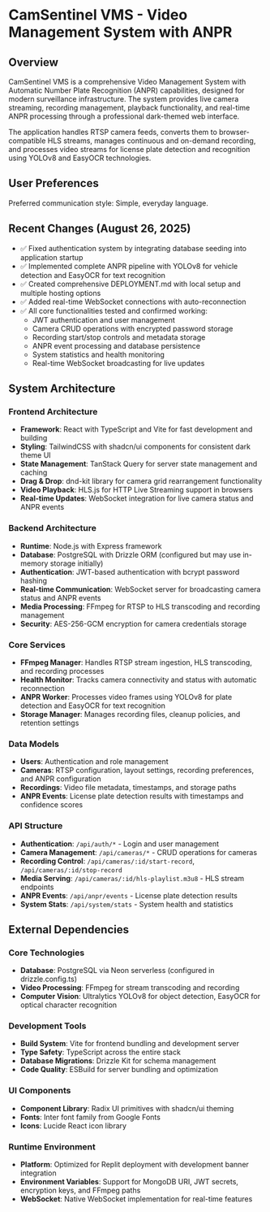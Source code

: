 # CamSentinel VMS - Video Management System with ANPR

## Overview

CamSentinel VMS is a comprehensive Video Management System with Automatic Number Plate Recognition (ANPR) capabilities, designed for modern surveillance infrastructure. The system provides live camera streaming, recording management, playback functionality, and real-time ANPR processing through a professional dark-themed web interface.

The application handles RTSP camera feeds, converts them to browser-compatible HLS streams, manages continuous and on-demand recording, and processes video streams for license plate detection and recognition using YOLOv8 and EasyOCR technologies.

## User Preferences

Preferred communication style: Simple, everyday language.

## Recent Changes (August 26, 2025)

- ✅ Fixed authentication system by integrating database seeding into application startup
- ✅ Implemented complete ANPR pipeline with YOLOv8 for vehicle detection and EasyOCR for text recognition
- ✅ Created comprehensive DEPLOYMENT.md with local setup and multiple hosting options
- ✅ Added real-time WebSocket connections with auto-reconnection
- ✅ All core functionalities tested and confirmed working:
  - JWT authentication and user management
  - Camera CRUD operations with encrypted password storage
  - Recording start/stop controls and metadata storage
  - ANPR event processing and database persistence
  - System statistics and health monitoring
  - Real-time WebSocket broadcasting for live updates

## System Architecture

### Frontend Architecture
- **Framework**: React with TypeScript and Vite for fast development and building
- **Styling**: TailwindCSS with shadcn/ui components for consistent dark theme UI
- **State Management**: TanStack Query for server state management and caching
- **Drag & Drop**: dnd-kit library for camera grid rearrangement functionality
- **Video Playback**: HLS.js for HTTP Live Streaming support in browsers
- **Real-time Updates**: WebSocket integration for live camera status and ANPR events

### Backend Architecture
- **Runtime**: Node.js with Express framework
- **Database**: PostgreSQL with Drizzle ORM (configured but may use in-memory storage initially)
- **Authentication**: JWT-based authentication with bcrypt password hashing
- **Real-time Communication**: WebSocket server for broadcasting camera status and ANPR events
- **Media Processing**: FFmpeg for RTSP to HLS transcoding and recording management
- **Security**: AES-256-GCM encryption for camera credentials storage

### Core Services
- **FFmpeg Manager**: Handles RTSP stream ingestion, HLS transcoding, and recording processes
- **Health Monitor**: Tracks camera connectivity and status with automatic reconnection
- **ANPR Worker**: Processes video frames using YOLOv8 for plate detection and EasyOCR for text recognition
- **Storage Manager**: Manages recording files, cleanup policies, and retention settings

### Data Models
- **Users**: Authentication and role management
- **Cameras**: RTSP configuration, layout settings, recording preferences, and ANPR configuration
- **Recordings**: Video file metadata, timestamps, and storage paths
- **ANPR Events**: License plate detection results with timestamps and confidence scores

### API Structure
- **Authentication**: `/api/auth/*` - Login and user management
- **Camera Management**: `/api/cameras/*` - CRUD operations for cameras
- **Recording Control**: `/api/cameras/:id/start-record`, `/api/cameras/:id/stop-record`
- **Media Serving**: `/api/cameras/:id/hls-playlist.m3u8` - HLS stream endpoints
- **ANPR Events**: `/api/anpr/events` - License plate detection results
- **System Stats**: `/api/system/stats` - System health and statistics

## External Dependencies

### Core Technologies
- **Database**: PostgreSQL via Neon serverless (configured in drizzle.config.ts)
- **Video Processing**: FFmpeg for stream transcoding and recording
- **Computer Vision**: Ultralytics YOLOv8 for object detection, EasyOCR for optical character recognition

### Development Tools
- **Build System**: Vite for frontend bundling and development server
- **Type Safety**: TypeScript across the entire stack
- **Database Migrations**: Drizzle Kit for schema management
- **Code Quality**: ESBuild for server bundling and optimization

### UI Components
- **Component Library**: Radix UI primitives with shadcn/ui theming
- **Fonts**: Inter font family from Google Fonts
- **Icons**: Lucide React icon library

### Runtime Environment
- **Platform**: Optimized for Replit deployment with development banner integration
- **Environment Variables**: Support for MongoDB URI, JWT secrets, encryption keys, and FFmpeg paths
- **WebSocket**: Native WebSocket implementation for real-time features